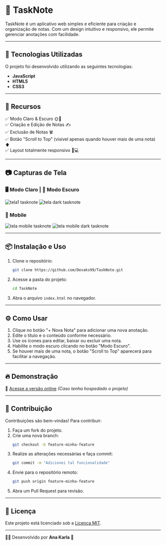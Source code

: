 # 📝 TaskNote

TaskNote é um aplicativo web simples e eficiente para criação e organização de notas. Com um design intuitivo e responsivo, ele permite gerenciar anotações com facilidade.

---

## 🚀 Tecnologias Utilizadas

O projeto foi desenvolvido utilizando as seguintes tecnologias:

- **JavaScript**
- **HTML5**
- **CSS3**

---

## 🎨 Recursos

✅ Modo Claro & Escuro 🌞🌙  
✅ Criação e Edição de Notas ✍️  
✅ Exclusão de Notas 🗑️  
✅ Botão "Scroll to Top" (visível apenas quando houver mais de uma nota) ⬆️  
✅ Layout totalmente responsivo 📱💻

---

## 📷 Capturas de Tela

### 🖥️ Modo Claro | 🌙 Modo Escuro
![tela1 tasknote](https://github.com/user-attachments/assets/cefa5a95-6053-4cc1-8c56-dda6fd695c35)
![tela dark tasknote](https://github.com/user-attachments/assets/4f6fbda4-52bb-4570-bd51-345bc462b9b0)





### 📱 Mobile
![tela mobile tasknote](https://github.com/user-attachments/assets/e8e85bd5-8b78-4a56-b7a6-200ea4b14d76)
![tela mobile dark tasknote](https://github.com/user-attachments/assets/b383a73c-2a39-4fb1-8a3e-a6741d0613d2)




---

## 📦 Instalação e Uso

1. Clone o repositório:
   ```bash
   git clone https://github.com/Devaks99/TaskNote.git
   ```
2. Acesse a pasta do projeto:
   ```bash
   cd TaskNote
   ```
3. Abra o arquivo `index.html` no navegador.

---

## ⚙️ Como Usar

1. Clique no botão "+ Nova Nota" para adicionar uma nova anotação.
2. Edite o título e o conteúdo conforme necessário.
3. Use os ícones para editar, baixar ou excluir uma nota.
4. Habilite o modo escuro clicando no botão "Modo Escuro".
5. Se houver mais de uma nota, o botão "Scroll to Top" aparecerá para facilitar a navegação.

---

## 🔥 Demonstração

🔗 [Acesse a versão online](#) *(Caso tenha hospedado o projeto)*

---

## 🤝 Contribuição

Contribuições são bem-vindas! Para contribuir:

1. Faça um fork do projeto.
2. Crie uma nova branch:
   ```bash
   git checkout -b feature-minha-feature
   ```
3. Realize as alterações necessárias e faça commit:
   ```bash
   git commit -m "Adicionei tal funcionalidade"
   ```
4. Envie para o repositório remoto:
   ```bash
   git push origin feature-minha-feature
   ```
5. Abra um Pull Request para revisão.

---

## 📜 Licença

Este projeto está licenciado sob a [Licença MIT](LICENSE).

---

👨‍💻 Desenvolvido por **Ana Karla** 🚀

